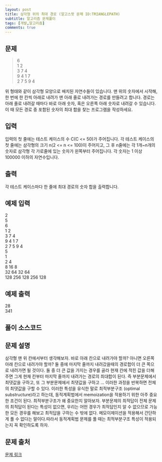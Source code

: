 ```yaml
---
layout: post
title: 삼각형 위의 최대 경로 (알고스팟 문제 ID:TRIANGLEPATH)
subtitle: 알고리즘 문제풀이
tags: [개발,알고리즘]
comments: true
---    
```


## 문제

>6  
>1  2  
>3  7  4  
>9  4  1  7  
>2  7  5  9  4  

위 형태와 같이 삼각형 모양으로 배치된 자연수들이 있습니다. 맨 위의 숫자에서 시작해, 한 번에 한 칸씩 아래로 내려가 맨 아래 줄로 내려가는 경로를 만들려고 합니다. 경로는 아래 줄로 내려갈 때마다 바로 아래 숫자, 혹은 오른쪽 아래 숫자로 내려갈 수 있습니다. 이 때 모든 경로 중 포함된 숫자의 최대 합을 찾는 프로그램을 작성하세요.

## 입력

입력의 첫 줄에는 테스트 케이스의 수 C(C <= 50)가 주어집니다. 각 테스트 케이스의 첫 줄에는 삼각형의 크기 n(2 <= n <= 100)이 주어지고, 그 후 n줄에는 각 1개~n개의 숫자로 삼각형 각 가로줄에 있는 숫자가 왼쪽부터 주어집니다. 각 숫자는 1 이상 100000 이하의 자연수입니다.

## 출력

각 테스트 케이스마다 한 줄에 최대 경로의 숫자 합을 출력합니다.

## 예제 입력

2  
5  
6  
1  2  
3  7  4  
9  4  1  7  
2  7  5  9  4  
5  
1  
2 4  
8 16 8  
32 64 32 64  
128 256 128 256 128  

## 예제 출력

28  
341  

## 풀이 소스코드  
<script src="https://gist.github.com/overflow218/059a8b10a2a767a155bb34b0e49f499b.js"></script>

## 문제 설명

삼각형 맨 위 칸에서부터 생각해보자. 바로 아래 칸으로 내려가야 할까? 아니면 오른쪽 아래 칸으로 내려가야 할까? 둘 중에 마지막 줄까지 내려갔을때의 경로합이 더 큰 쪽으로 내려가면 될 것이다.
둘 중 더 큰 값을 가지는 경우를 골라 현재 칸에 적힌 값을 더해주면 그게 현재 칸부터 마지막 줄까지 내려가는 경로의 최대합이 된다. 즉 부분문제에서 최댓값을 구하고, 또 그 부분문제에서 최댓값을 구하고 ... 
이러한 과정을 반복하면 전체의 최댓값을 구할 수 있다. 이러한 특성을 유식한 말로 최적부분구조 (optimal substructure)라고 하는데, 동적계획법에서 memoization을 적용하기 위한 아주 중요한 조건이 된다. 
최적부분구조가 왜 중요한지 알아보자. 부분문제의 최적답이 전체 문제의 최적답이 된다는 특성이 없으면, 우리는 어떤 경우가 최적답인지 알 수 없으므로 가능한 모든 경우를 해보고 최적답을 구하는 수 밖에 없다.
메모이제이션을 적용해서 간단하게 풀 수 없다는 말이다.따라서 동적계획법 문제를 풀 때는 최적부분구조 특성이 적용되는지 꼭 확인하도록 하자. 

## 문제 출처  

<a href="https://www.algospot.com/judge/problem/read/TRIANGLEPATH"> 문제 링크 </a>
